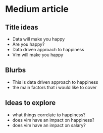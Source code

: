# Medium article
## Title ideas
- Data will make you happy
- Are you happy?
- Data driven approach to happiness
- Vim will make you happy

## Blurbs
- This is data driven approach to happiness
- the main factors that i would like to cover

## Ideas to explore
- what things correlate to happiness?
- does vim have an impact on happiness?
- does vim have an impact on salary?
